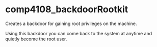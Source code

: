 # comp4108_backdoorRootkit
Creates a backdoor for gaining root privileges on the machine. 

Using this backdoor you can come back to the system at anytime and quietly become the root user. 
